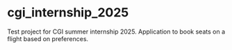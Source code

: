 # cgi_internship_2025
Test project for CGI summer internship 2025. Application to book seats on a flight based on preferences.
